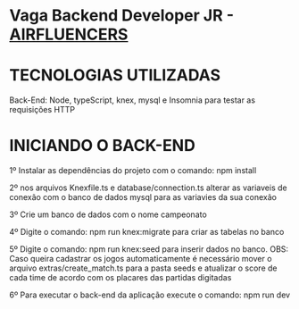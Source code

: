 # Vaga Backend Developer JR - [AIRFLUENCERS](https://airfluencers.com)

# TECNOLOGIAS UTILIZADAS

Back-End: Node, typeScript, knex, mysql e Insomnia para testar as requisições HTTP

# INICIANDO O BACK-END

1º Instalar as dependências do projeto com o comando: npm install

2º nos arquivos Knexfile.ts e database/connection.ts alterar as variaveis de conexão com o banco de dados mysql para as variavies da sua conexão

3º Crie um banco de dados com o nome campeonato

4º Digite o comando: npm run knex:migrate para criar as tabelas no banco

5º Digite o comando: npm run knex:seed para inserir dados no banco. OBS: Caso queira cadastrar os jogos automaticamente é necessário mover o arquivo extras/create_match.ts para a pasta seeds e atualizar o score de cada time de acordo com os placares das partidas digitadas

6º Para executar o back-end da aplicação execute o comando: npm run dev
